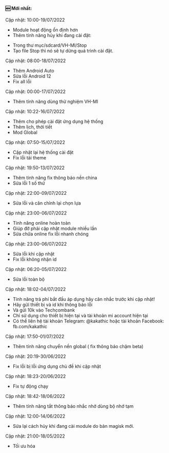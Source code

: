 #### 🆕 Mới nhất:

Cập nhật: 10:00-19/07/2022

- Module hoạt động ổn định hơn
- Thêm tính năng hủy khi đang cài đặt:
+ Trong thư mục/sdcard/VH-MI/Stop
+ Tạo file Stop thì nó sẽ tự dừng quá trình cài đặt.

Cập nhật: 08:00-18/07/2022

+ Thêm Android Auto
+ Sửa lỗi Android 12
+ Fix all lỗi 

Cập nhật: 00:00-17/07/2022

+ Thêm tính năng dùng thử nghiệm VH-MI

Cập nhật: 10:22-16/07/2022

+ Thêm cho phép cài đặt ứng dụng hệ thống
+ Thêm lịch, thời tiết
+ Mod Global

Cập nhật: 07:50-15/07/2022

+ Cập nhật lại hệ thống cài đặt
+ Fix lỗi tải theme 

Cập nhật: 19:50-13/07/2022

+ Thêm tính năng fix thông báo nền china
+ Sửa lỗi 1 số thứ

Cập nhật: 22:00-09/07/2022

+ Sửa lỗi và căn chỉnh lại chọn lựa

Cập nhật: 23:00-06/07/2022

+ Tính năng online hoàn toàn
+ Giúp đỡ phải cập nhật module nhiều lần
+ Sửa chữa online fix lỗi nhanh chóng

Cập nhật: 23:00-06/07/2022

+ Sửa lỗi khi cập nhật
+ Fix lỗi không nhận id

Cập nhật: 06:20-05/07/2022

+ Sửa lỗi toàn bộ

Cập nhật: 18:02-04/07/2022

+ Tính năng trả phí bắt đầu áp dụng hãy cân nhắc trước khi cập nhật!
+ Hãy gửi thiết bị và id khi thông báo lỗi
+ Và gửi 10k vào Techcombank
+ Chỉ sử dụng cho thiết bị hiện tại và tài khoản mi account hiện tại
+ Có thể liên hệ tài khoản Telegram: @kakathic hoặc tài khoản Facebook: fb.com/kakathic 

Cập nhật: 17:50-01/07/2022

+ Thêm tính năng chuyển nền global ( fix thông báo chậm beta)

Cập nhật: 20:19-30/06/2022

+ Fix lỗi bị lỗi ứng dụng chủ đề khi cập nhật

Cập nhật: 18:23-20/06/2022

+ Fix tự động chạy

Cập nhật: 18:42-18/06/2022

+ Thêm tính năng tắt thông báo nhắc nhở dùng bộ nhớ tạm

Cập nhật: 12:00-14/06/2022

+ Sửa lại cách hủy khi đang cài module do bản magisk mới.

Cập nhật: 21:00-18/05/2022

+ Tối ưu hóa
